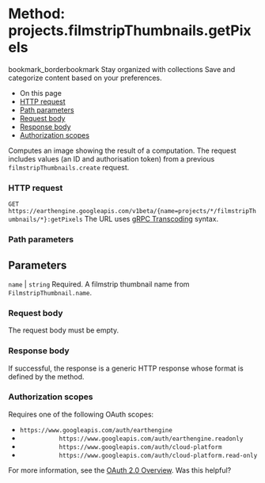  
#  Method: projects.filmstripThumbnails.getPixels
bookmark_borderbookmark Stay organized with collections  Save and categorize content based on your preferences.
  * On this page
  * [HTTP request](https://developers.google.com/earth-engine/reference/rest/v1beta/projects.filmstripThumbnails/getPixels#http-request)
  * [Path parameters](https://developers.google.com/earth-engine/reference/rest/v1beta/projects.filmstripThumbnails/getPixels#path-parameters)
  * [Request body](https://developers.google.com/earth-engine/reference/rest/v1beta/projects.filmstripThumbnails/getPixels#request-body)
  * [Response body](https://developers.google.com/earth-engine/reference/rest/v1beta/projects.filmstripThumbnails/getPixels#response-body)
  * [Authorization scopes](https://developers.google.com/earth-engine/reference/rest/v1beta/projects.filmstripThumbnails/getPixels#authorization-scopes)


Computes an image showing the result of a computation. The request includes values (an ID and authorisation token) from a previous `filmstripThumbnails.create` request.
### HTTP request
`GET https://earthengine.googleapis.com/v1beta/{name=projects/*/filmstripThumbnails/*}:getPixels`
The URL uses [gRPC Transcoding](https://google.aip.dev/127) syntax.
### Path parameters
Parameters  
---  
`name` |  `string` Required. A filmstrip thumbnail name from `FilmstripThumbnail.name`.  
### Request body
The request body must be empty.
### Response body
If successful, the response is a generic HTTP response whose format is defined by the method.
### Authorization scopes
Requires one of the following OAuth scopes:
  * `https://www.googleapis.com/auth/earthengine`
  * `           https://www.googleapis.com/auth/earthengine.readonly`
  * `           https://www.googleapis.com/auth/cloud-platform`
  * `           https://www.googleapis.com/auth/cloud-platform.read-only`


For more information, see the [OAuth 2.0 Overview](https://developers.google.com/identity/protocols/OAuth2).
Was this helpful?
